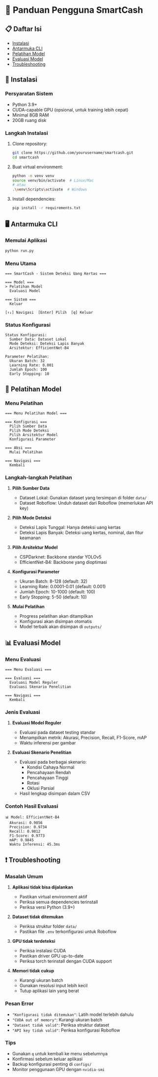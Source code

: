 # 📱 Panduan Pengguna SmartCash

## 📋 Daftar Isi
- [Instalasi](#instalasi)
- [Antarmuka CLI](#antarmuka-cli)
- [Pelatihan Model](#pelatihan-model)
- [Evaluasi Model](#evaluasi-model)
- [Troubleshooting](#troubleshooting)

## 🔧 Instalasi

### Persyaratan Sistem
- Python 3.9+
- CUDA-capable GPU (opsional, untuk training lebih cepat)
- Minimal 8GB RAM
- 20GB ruang disk

### Langkah Instalasi
1. Clone repository:
   ```bash
   git clone https://github.com/yourusername/smartcash.git
   cd smartcash
   ```

2. Buat virtual environment:
   ```bash
   python -m venv venv
   source venv/bin/activate  # Linux/Mac
   # atau
   .\venv\Scripts\activate  # Windows
   ```

3. Install dependencies:
   ```bash
   pip install -r requirements.txt
   ```

## 🖥️ Antarmuka CLI

### Memulai Aplikasi
```bash
python run.py
```

### Menu Utama
```
=== SmartCash - Sistem Deteksi Uang Kertas ===

=== Model ===
> Pelatihan Model
  Evaluasi Model

=== Sistem ===
  Keluar

[↑↓] Navigasi  [Enter] Pilih  [q] Keluar
```

### Status Konfigurasi
```
Status Konfigurasi:
  Sumber Data: Dataset Lokal
  Mode Deteksi: Deteksi Lapis Banyak
  Arsitektur: EfficientNet-B4

Parameter Pelatihan:
  Ukuran Batch: 32
  Learning Rate: 0.001
  Jumlah Epoch: 100
  Early Stopping: 10
```

## 🎯 Pelatihan Model

### Menu Pelatihan
```
=== Menu Pelatihan Model ===

=== Konfigurasi ===
  Pilih Sumber Data
  Pilih Mode Deteksi
  Pilih Arsitektur Model
  Konfigurasi Parameter

=== Aksi ===
  Mulai Pelatihan

=== Navigasi ===
  Kembali
```

### Langkah-langkah Pelatihan
1. **Pilih Sumber Data**
   - Dataset Lokal: Gunakan dataset yang tersimpan di folder `data/`
   - Dataset Roboflow: Unduh dataset dari Roboflow (memerlukan API key)

2. **Pilih Mode Deteksi**
   - Deteksi Lapis Tunggal: Hanya deteksi uang kertas
   - Deteksi Lapis Banyak: Deteksi uang kertas, nominal, dan fitur keamanan

3. **Pilih Arsitektur Model**
   - CSPDarknet: Backbone standar YOLOv5
   - EfficientNet-B4: Backbone yang dioptimasi

4. **Konfigurasi Parameter**
   - Ukuran Batch: 8-128 (default: 32)
   - Learning Rate: 0.0001-0.01 (default: 0.001)
   - Jumlah Epoch: 10-1000 (default: 100)
   - Early Stopping: 5-50 (default: 10)

5. **Mulai Pelatihan**
   - Progress pelatihan akan ditampilkan
   - Konfigurasi akan disimpan otomatis
   - Model terbaik akan disimpan di `outputs/`

## 📊 Evaluasi Model

### Menu Evaluasi
```
=== Menu Evaluasi ===

=== Evaluasi ===
  Evaluasi Model Reguler
  Evaluasi Skenario Penelitian

=== Navigasi ===
  Kembali
```

### Jenis Evaluasi
1. **Evaluasi Model Reguler**
   - Evaluasi pada dataset testing standar
   - Menampilkan metrik: Akurasi, Precision, Recall, F1-Score, mAP
   - Waktu inferensi per gambar

2. **Evaluasi Skenario Penelitian**
   - Evaluasi pada berbagai skenario:
     * Kondisi Cahaya Normal
     * Pencahayaan Rendah
     * Pencahayaan Tinggi
     * Rotasi
     * Oklusi Parsial
   - Hasil lengkap disimpan dalam CSV

### Contoh Hasil Evaluasi
```
📊 Model: EfficientNet-B4
  Akurasi: 0.9856
  Precision: 0.9734
  Recall: 0.9812
  F1-Score: 0.9773
  mAP: 0.9845
  Waktu Inferensi: 45.3ms
```

## ❗ Troubleshooting

### Masalah Umum
1. **Aplikasi tidak bisa dijalankan**
   - Pastikan virtual environment aktif
   - Periksa semua dependencies terinstall
   - Periksa versi Python (3.9+)

2. **Dataset tidak ditemukan**
   - Periksa struktur folder `data/`
   - Pastikan file `.env` terkonfigurasi untuk Roboflow

3. **GPU tidak terdeteksi**
   - Periksa instalasi CUDA
   - Pastikan driver GPU up-to-date
   - Periksa torch terinstall dengan CUDA support

4. **Memori tidak cukup**
   - Kurangi ukuran batch
   - Gunakan resolusi input lebih kecil
   - Tutup aplikasi lain yang berat

### Pesan Error
- `"Konfigurasi tidak ditemukan"`: Latih model terlebih dahulu
- `"CUDA out of memory"`: Kurangi ukuran batch
- `"Dataset tidak valid"`: Periksa struktur dataset
- `"API key tidak valid"`: Periksa konfigurasi Roboflow

### Tips
- Gunakan `q` untuk kembali ke menu sebelumnya
- Konfirmasi sebelum keluar aplikasi
- Backup konfigurasi penting di `configs/`
- Monitor penggunaan GPU dengan `nvidia-smi`
